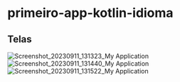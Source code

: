 # primeiro-app-kotlin-idioma
## Telas
![Screenshot_20230911_131323_My Application](https://github.com/AndriFarias/primeiro-app-kotlin-idioma/assets/99991197/8f7d8163-d03c-4ab9-8543-47ec9d056977)
![Screenshot_20230911_131440_My Application](https://github.com/AndriFarias/primeiro-app-kotlin-idioma/assets/99991197/156ab1a0-614d-4cfd-8850-f55bdcb1811b)
![Screenshot_20230911_131522_My Application](https://github.com/AndriFarias/primeiro-app-kotlin-idioma/assets/99991197/d263f49e-27d3-4b2e-9970-3ed166855349)
